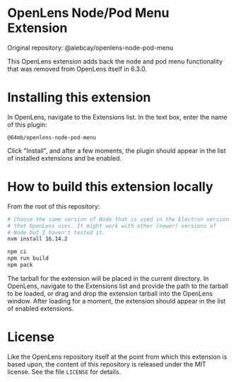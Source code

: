 # OpenLens Node/Pod Menu Extension

Original repository: @alebcay/openlens-node-pod-menu

This OpenLens extension adds back the node and pod menu functionality that was removed from OpenLens itself in 6.3.0.

# Installing this extension

In OpenLens, navigate to the Extensions list. In the text box, enter the name of this plugin:

```
@64mb/openlens-node-pod-menu
```

Click "Install", and after a few moments, the plugin should appear in the list of installed extensions and be enabled.

# How to build this extension locally

From the root of this repository:

```sh
# Choose the same version of Node that is used in the Electron version
# that OpenLens uses. It might work with other (newer) versions of
# Node but I haven't tested it.
nvm install 16.14.2

npm ci
npm run build
npm pack
```

The tarball for the extension will be placed in the current directory. In OpenLens, navigate to the Extensions list and provide the path to the tarball to be loaded, or drag and drop the extension tarball into the OpenLens window. After loading for a moment, the extension should appear in the list of enabled extensions.

# License

Like the OpenLens repository itself at the point from which this extension is based upon, the content of this repository is released under the MIT license. See the file `LICENSE` for details.
